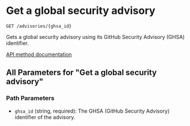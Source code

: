 # Get a global security advisory

`GET /advisories/{ghsa_id}`

Gets a global security advisory using its GitHub Security Advisory (GHSA) identifier.

[API method documentation](https://docs.github.com/rest/security-advisories/global-advisories#get-a-global-security-advisory)

## All Parameters for "Get a global security advisory"

### Path Parameters

- `ghsa_id` (string, required): The GHSA (GitHub Security Advisory) identifier of the advisory.